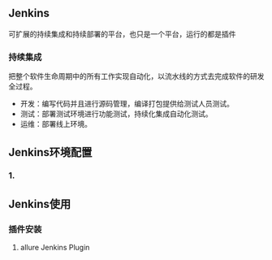 ## Jenkins

可扩展的持续集成和持续部署的平台，也只是一个平台，运行的都是插件

### 持续集成

把整个软件生命周期中的所有工作实现自动化，以流水线的方式去完成软件的研发全过程。

- 开发：编写代码并且进行源码管理，编译打包提供给测试人员测试。
- 测试：部署测试环境进行功能测试，持续化集成自动化测试。
- 运维：部署线上环境。

## Jenkins环境配置

### 1.

## Jenkins使用

### 插件安装

1. allure Jenkins Plugin